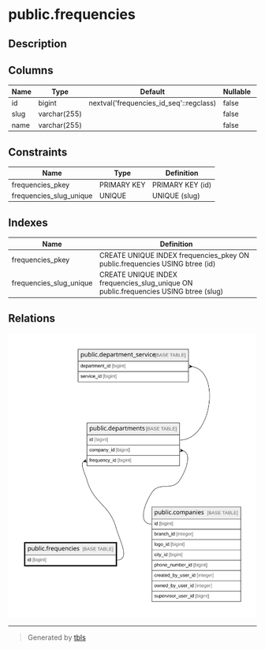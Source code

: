 # public.frequencies

## Description

## Columns

| Name | Type         | Default                                 | Nullable | Children                                    |
| ---- | ------------ | --------------------------------------- | -------- | ------------------------------------------- |
| id   | bigint       | nextval('frequencies_id_seq'::regclass) | false    | [public.departments](public.departments.md) |
| slug | varchar(255) |                                         | false    |                                             |
| name | varchar(255) |                                         | false    |                                             |

## Constraints

| Name                    | Type        | Definition       |
| ----------------------- | ----------- | ---------------- |
| frequencies_pkey        | PRIMARY KEY | PRIMARY KEY (id) |
| frequencies_slug_unique | UNIQUE      | UNIQUE (slug)    |

## Indexes

| Name                    | Definition                                                                           |
| ----------------------- | ------------------------------------------------------------------------------------ |
| frequencies_pkey        | CREATE UNIQUE INDEX frequencies_pkey ON public.frequencies USING btree (id)          |
| frequencies_slug_unique | CREATE UNIQUE INDEX frequencies_slug_unique ON public.frequencies USING btree (slug) |

## Relations

![er](public.frequencies.svg)

---

> Generated by [tbls](https://github.com/k1LoW/tbls)
